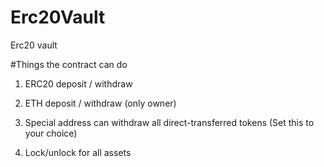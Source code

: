 # Erc20Vault
Erc20 vault

#Things the contract can do

1. ERC20 deposit / withdraw

2. ETH deposit / withdraw (only owner)

3. Special address can withdraw all direct-transferred tokens (Set this to your choice)

4. Lock/unlock for all assets

   


